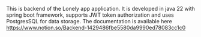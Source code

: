 This is backend of the Lonely app application.
It is developed in java 22 with spring boot framework, supports JWT token authorization and uses PostgresSQL for data storage.
The documentation is available here https://www.notion.so/Backend-1429486fbe5580da9990ed78083cc1c0
